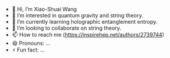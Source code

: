 - 👋 Hi, I’m Xiao-Shuai Wang
- 👀 I’m interested in quantum gravity and string theory.
- 🌱 I’m currently learning holographic entanglement entropy.
- 💞️ I’m looking to collaborate on string theory.
- 📫 How to reach me (https://inspirehep.net/authors/2739744)
- 😄 Pronouns: ...
- ⚡ Fun fact: ...

<!---
shuai56420/shuai56420 is a ✨ special ✨ repository because its `README.md` (this file) appears on your GitHub profile.
You can click the Preview link to take a look at your changes.
--->
